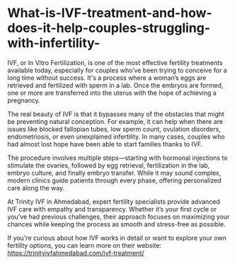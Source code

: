 # What-is-IVF-treatment-and-how-does-it-help-couples-struggling-with-infertility-
IVF, or In Vitro Fertilization, is one of the most effective fertility treatments available today, especially for couples who’ve been trying to conceive for a long time without success. It's a process where a woman’s eggs are retrieved and fertilized with sperm in a lab. Once the embryos are formed, one or more are transferred into the uterus with the hope of achieving a pregnancy.

The real beauty of IVF is that it bypasses many of the obstacles that might be preventing natural conception. For example, it can help when there are issues like blocked fallopian tubes, low sperm count, ovulation disorders, endometriosis, or even unexplained infertility. In many cases, couples who had almost lost hope have been able to start families thanks to IVF.

The procedure involves multiple steps—starting with hormonal injections to stimulate the ovaries, followed by egg retrieval, fertilization in the lab, embryo culture, and finally embryo transfer. While it may sound complex, modern clinics guide patients through every phase, offering personalized care along the way.

At Trinity IVF in Ahmedabad, expert fertility specialists provide advanced IVF care with empathy and transparency. Whether it’s your first cycle or you’ve had previous challenges, their approach focuses on maximizing your chances while keeping the process as smooth and stress-free as possible.

If you're curious about how IVF works in detail or want to explore your own fertility options, you can learn more on their website: https://trinityivfahmedabad.com/ivf-treatment/

